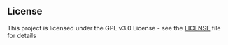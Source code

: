 ## License

This project is licensed under the GPL v3.0 License - see the [LICENSE](LICENSE) file for details
